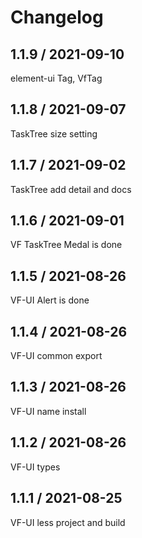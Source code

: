 # Changelog

## 1.1.9 / 2021-09-10

element-ui Tag, VfTag

## 1.1.8 / 2021-09-07

TaskTree size setting

## 1.1.7 / 2021-09-02

TaskTree add detail and docs

## 1.1.6 / 2021-09-01

VF TaskTree Medal is done

## 1.1.5 / 2021-08-26

VF-UI Alert is done

## 1.1.4 / 2021-08-26

VF-UI common export

## 1.1.3 / 2021-08-26

VF-UI name install

## 1.1.2 / 2021-08-26

VF-UI types

## 1.1.1 / 2021-08-25

VF-UI less project and build
